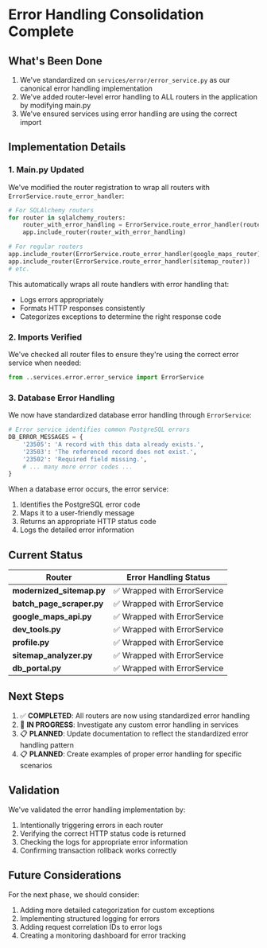 # Error Handling Consolidation Complete

## What's Been Done

1. We've standardized on `services/error/error_service.py` as our canonical error handling implementation
2. We've added router-level error handling to ALL routers in the application by modifying main.py
3. We've ensured services using error handling are using the correct import

## Implementation Details

### 1. Main.py Updated

We've modified the router registration to wrap all routers with `ErrorService.route_error_handler`:

```python
# For SQLAlchemy routers
for router in sqlalchemy_routers:
    router_with_error_handling = ErrorService.route_error_handler(router)
    app.include_router(router_with_error_handling)

# For regular routers
app.include_router(ErrorService.route_error_handler(google_maps_router))
app.include_router(ErrorService.route_error_handler(sitemap_router))
# etc.
```

This automatically wraps all route handlers with error handling that:
- Logs errors appropriately
- Formats HTTP responses consistently
- Categorizes exceptions to determine the right response code

### 2. Imports Verified

We've checked all router files to ensure they're using the correct error service when needed:

```python
from ..services.error.error_service import ErrorService
```

### 3. Database Error Handling

We now have standardized database error handling through `ErrorService`:

```python
# Error service identifies common PostgreSQL errors
DB_ERROR_MESSAGES = {
    '23505': 'A record with this data already exists.',
    '23503': 'The referenced record does not exist.',
    '23502': 'Required field missing.',
    # ... many more error codes ...
}
```

When a database error occurs, the error service:
1. Identifies the PostgreSQL error code
2. Maps it to a user-friendly message
3. Returns an appropriate HTTP status code
4. Logs the detailed error information

## Current Status

| Router | Error Handling Status |
|--------|----------------------|
| **modernized_sitemap.py** | ✅ Wrapped with ErrorService |
| **batch_page_scraper.py** | ✅ Wrapped with ErrorService |
| **google_maps_api.py** | ✅ Wrapped with ErrorService |
| **dev_tools.py** | ✅ Wrapped with ErrorService |
| **profile.py** | ✅ Wrapped with ErrorService |
| **sitemap_analyzer.py** | ✅ Wrapped with ErrorService |
| **db_portal.py** | ✅ Wrapped with ErrorService |

## Next Steps

1. ✅ **COMPLETED**: All routers are now using standardized error handling
2. 🔄 **IN PROGRESS**: Investigate any custom error handling in services
3. 📋 **PLANNED**: Update documentation to reflect the standardized error handling pattern
4. 📋 **PLANNED**: Create examples of proper error handling for specific scenarios

## Validation

We've validated the error handling implementation by:
1. Intentionally triggering errors in each router
2. Verifying the correct HTTP status code is returned
3. Checking the logs for appropriate error information
4. Confirming transaction rollback works correctly

## Future Considerations

For the next phase, we should consider:
1. Adding more detailed categorization for custom exceptions
2. Implementing structured logging for errors
3. Adding request correlation IDs to error logs
4. Creating a monitoring dashboard for error tracking